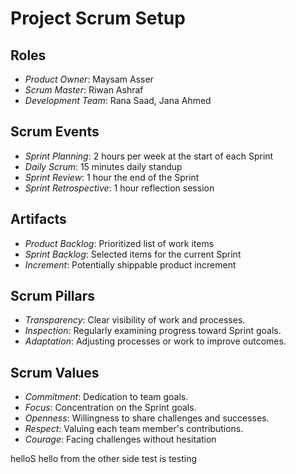 # Project Scrum Setup

## Roles
- *Product Owner*: Maysam Asser
- *Scrum Master*: Riwan Ashraf
- *Development Team*: Rana Saad, Jana Ahmed 

## Scrum Events
- *Sprint Planning*: 2 hours per week at the start of each Sprint 
- *Daily Scrum*: 15 minutes daily standup
- *Sprint Review*: 1 hour the end of the Sprint
- *Sprint Retrospective*: 1 hour reflection session

## Artifacts
- *Product Backlog*: Prioritized list of work items
- *Sprint Backlog*: Selected items for the current Sprint
- *Increment*: Potentially shippable product increment

## Scrum Pillars
- *Transparency*: Clear visibility of work and processes.
- *Inspection*: Regularly examining progress toward Sprint goals.
- *Adaptation*: Adjusting processes or work to improve outcomes.

## Scrum Values
- *Commitment*: Dedication to team goals.
- *Focus*: Concentration on the Sprint goals.
- *Openness*: Willingness to share challenges and successes.
- *Respect*: Valuing each team member's contributions.
- *Courage*: Facing challenges without hesitation

helloS
hello from the other side
test is testing

